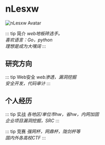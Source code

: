 # nLesxw

<img :src="$withBase('/avatars/nLesxw.jpg')" alt="nLesxw Avatar">

::: tip 简介
*web地板砖选手。* \
*喜欢语言：Go，python*\
*理想是成为大嘿阔*
:::

## 研究方向
::: tip Web安全
*web渗透，漏洞挖掘* \
*安全开发，代码审计* 
:::

## 个人经历
::: tip 实战
*各地区/单位市hw，省hw，内网加固* \
*企业项目漏洞挖掘，SRC* 
:::

::: tip 竞赛
*强网杯，网鼎杯，陇剑杯等* \
*国内外各高校CTF*
:::